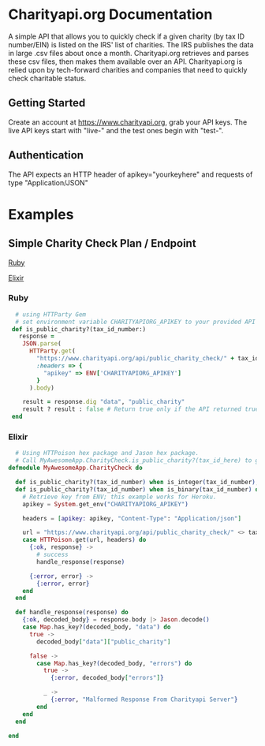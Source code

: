 # Charityapi.org Documentation

A simple API that allows you to quickly check if a given charity (by tax ID number/EIN) is listed
on the IRS' list of charities. The IRS publishes the data in large .csv files about once a month. Charityapi.org retrieves and parses these csv files, then makes them available over an API. Charityapi.org is relied upon by tech-forward charities and companies that need to quickly check charitable status.

## Getting Started

Create an account at <https://www.charityapi.org>, grab your API keys.
The live API keys start with "live-" and the test ones begin with "test-".

## Authentication

The API expects an HTTP header of apikey="yourkeyhere" and requests of type "Application/JSON"


# Examples

## Simple Charity Check Plan / Endpoint
[Ruby](https://github.com/Grantimus9/charityapidocs#ruby)

[Elixir](https://github.com/Grantimus9/charityapidocs#elixir)


### Ruby

```ruby
  # using HTTParty Gem
  # set environment variable CHARITYAPIORG_APIKEY to your provided API key
 def is_public_charity?(tax_id_number:)
   response =
    JSON.parse(
      HTTParty.get(
        "https://www.charityapi.org/api/public_charity_check/" + tax_id_number.to_s,
        :headers => {
          "apikey" => ENV['CHARITYAPIORG_APIKEY']
        }
      ).body)

    result = response.dig "data", "public_charity"
    result ? result : false # Return true only if the API returned true.
 end
```

### Elixir

```elixir
  # Using HTTPoison hex package and Jason hex package.
  # Call MyAwesomeApp.CharityCheck.is_public_charity?(tax_id_here) to get response
defmodule MyAwesomeApp.CharityCheck do

  def is_public_charity?(tax_id_number) when is_integer(tax_id_number), do: {:error, "Must be a string because tax ID numbers can have leading zeros and are not of uniform length."}
  def is_public_charity?(tax_id_number) when is_binary(tax_id_number) do
    # Retrieve key from ENV; this example works for Heroku.
    apikey = System.get_env("CHARITYAPIORG_APIKEY")

    headers = [apikey: apikey, "Content-Type": "Application/json"]

    url = "https://www.charityapi.org/api/public_charity_check/" <> tax_id_number
    case HTTPoison.get(url, headers) do
      {:ok, response} ->
        # success
        handle_response(response)

      {:error, error} ->
        {:error, error}
    end
  end

  def handle_response(response) do
    {:ok, decoded_body} = response.body |> Jason.decode()
    case Map.has_key?(decoded_body, "data") do
      true ->
        decoded_body["data"]["public_charity"]

      false ->
        case Map.has_key?(decoded_body, "errors") do
          true ->
            {:error, decoded_body["errors"]}

          _ ->
            {:error, "Malformed Response From Charityapi Server"}
        end
    end
  end

end
```
